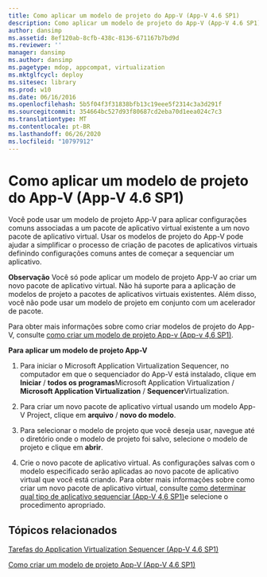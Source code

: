 ```yaml
---
title: Como aplicar um modelo de projeto do App-V (App-V 4.6 SP1)
description: Como aplicar um modelo de projeto do App-V (App-V 4.6 SP1)
author: dansimp
ms.assetid: 8ef120ab-8cfb-438c-8136-671167b7bd9d
ms.reviewer: ''
manager: dansimp
ms.author: dansimp
ms.pagetype: mdop, appcompat, virtualization
ms.mktglfcycl: deploy
ms.sitesec: library
ms.prod: w10
ms.date: 06/16/2016
ms.openlocfilehash: 5b5f04f3f31838bfb13c19eee5f2314c3a3d291f
ms.sourcegitcommit: 354664bc527d93f80687cd2eba70d1eea024c7c3
ms.translationtype: MT
ms.contentlocale: pt-BR
ms.lasthandoff: 06/26/2020
ms.locfileid: "10797912"
---
```

# Como aplicar um modelo de projeto do App-V (App-V 4.6 SP1)


Você pode usar um modelo de projeto App-V para aplicar configurações comuns associadas a um pacote de aplicativo virtual existente a um novo pacote de aplicativo virtual. Usar os modelos de projeto do App-V pode ajudar a simplificar o processo de criação de pacotes de aplicativos virtuais definindo configurações comuns antes de começar a sequenciar um aplicativo.

**Observação**  Você só pode aplicar um modelo de projeto App-V ao criar um novo pacote de aplicativo virtual. Não há suporte para a aplicação de modelos de projeto a pacotes de aplicativos virtuais existentes. Além disso, você não pode usar um modelo de projeto em conjunto com um acelerador de pacote.

 

Para obter mais informações sobre como criar modelos de projeto do App-V, consulte [como criar um modelo de projeto App-v (App-v 4,6 SP1)](how-to-create-an-app-v-project-template--app-v-46-sp1-.md).

**Para aplicar um modelo de projeto App-V**

1.  Para iniciar o Microsoft Application Virtualization Sequencer, no computador em que o sequenciador do App-V está instalado, clique em **Iniciar**  /  **todos os programas**Microsoft Application Virtualization  /  **Microsoft Application Virtualization**  /  **Sequencer**Virtualization.

2.  Para criar um novo pacote de aplicativo virtual usando um modelo App-V Project, clique em **arquivo**  /  **novo do modelo**.

3.  Para selecionar o modelo de projeto que você deseja usar, navegue até o diretório onde o modelo de projeto foi salvo, selecione o modelo de projeto e clique em **abrir**.

4.  Crie o novo pacote de aplicativo virtual. As configurações salvas com o modelo especificado serão aplicadas ao novo pacote de aplicativo virtual que você está criando. Para obter mais informações sobre como criar um novo pacote de aplicativo virtual, consulte [como determinar qual tipo de aplicativo sequenciar (App-V 4,6 SP1)](how-to-determine-which-type-of-application-to-sequence---app-v-46-sp1-.md)e selecione o procedimento apropriado.

## Tópicos relacionados


[Tarefas do Application Virtualization Sequencer (App-V 4.6 SP1)](tasks-for-the-application-virtualization-sequencer--app-v-46-sp1-.md)

[Como criar um modelo de projeto App-V (App-V 4.6 SP1)](how-to-create-an-app-v-project-template--app-v-46-sp1-.md)

 

 






